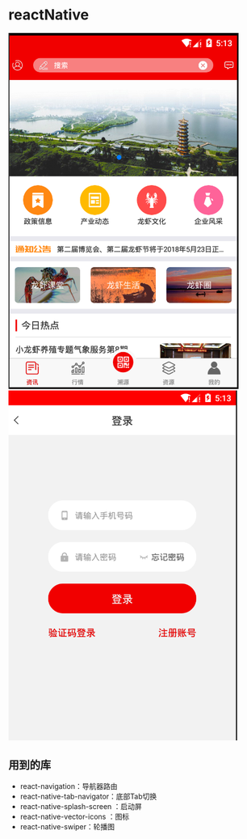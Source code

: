 # reactNative
![](https://github.com/guoqiguantou/reactnative/raw/master/res/img/index.png)![](https://github.com/guoqiguantou/reactnative/raw/master/res/img/login.png)  
## 用到的库
* react-navigation：导航器路由
* react-native-tab-navigator：底部Tab切换
* react-native-splash-screen ：启动屏
* react-native-vector-icons ：图标
* react-native-swiper：轮播图
